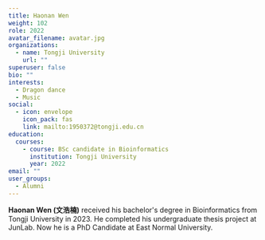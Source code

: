 ```yaml
---
title: Haonan Wen
weight: 102
role: 2022
avatar_filename: avatar.jpg
organizations:
  - name: Tongji University
    url: ""
superuser: false
bio: ""
interests:
  - Dragon dance
  - Music
social:
  - icon: envelope
    icon_pack: fas
    link: mailto:1950372@tongji.edu.cn
education:
  courses:
    - course: BSc candidate in Bioinformatics
      institution: Tongji University
      year: 2022
email: ""
user_groups:
  - Alumni
---
```

**Haonan Wen (文浩楠)** received his bachelor's degree in Bioinformatics from Tongji University in 2023. He  completed his undergraduate thesis project at JunLab. Now he is a PhD Candidate at East Normal University.
